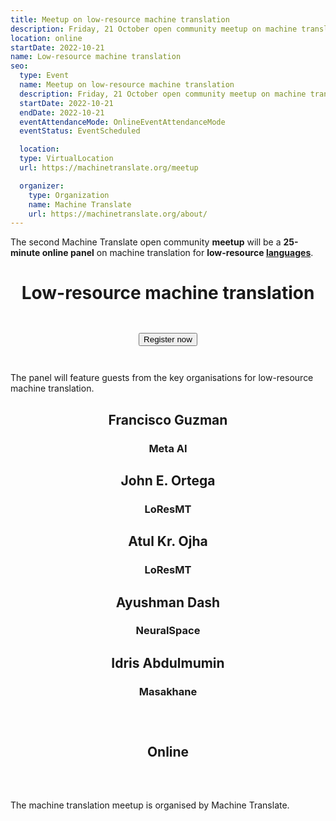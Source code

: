 ```yaml
---
title: Meetup on low-resource machine translation
description: Friday, 21 October open community meetup on machine translation for low-resource languages
location: online
startDate: 2022-10-21
name: Low-resource machine translation
seo:
  type: Event
  name: Meetup on low-resource machine translation
  description: Friday, 21 October open community meetup on machine translation for low-resource languages
  startDate: 2022-10-21
  endDate: 2022-10-21
  eventAttendanceMode: OnlineEventAttendanceMode
  eventStatus: EventScheduled

  location:
  type: VirtualLocation
  url: https://machinetranslate.org/meetup

  organizer:
    type: Organization
    name: Machine Translate
    url: https://machinetranslate.org/about/
---
```



The second Machine Translate open community **meetup** will be a **25-minute online panel** on machine translation for **low-resource [languages](/languages)**.

<center><h1 style="font-weight: bold;">Low-resource machine translation</h1></center>

<center style="padding: 2em;">
  <button id="airtable-button">
     Register now
  </button>
</center>

<script src="https://static.airtable.com/js/embed/embed_snippet_v1.js"></script><iframe id="airtable-iframe" class="airtable-embed airtable-dynamic-height" src="https://airtable.com/embed/shr6DbSCuZ3SDCYPR?backgroundColor=blue" frameborder="0" onmousewheel="" width="100%" height="986" style="background: transparent; border: 1px solid #ccc; display: none; margin-top: 20px;"></iframe>
<script>
    airtable_iframe = document.getElementById("airtable-iframe");
    airtable_button = document.getElementById("airtable-button");
    airtable_button.addEventListener("click", function() {
        if (airtable_iframe.style.display === "block") {
            airtable_iframe.style.display = "none";
        } else {
            airtable_iframe.height = "986";
            airtable_iframe.style.display = "block";
        }
    })
</script>


The panel will feature guests from the key organisations for low-resource machine translation.

<center>  
  <h2>Francisco Guzman</h2>
  <h3>Meta AI</h3>

  <h2>John E. Ortega</h2>
  <h3>LoResMT</h3>

  <h2>Atul Kr. Ojha</h2>
  <h3>LoResMT</h3>

  <h2>Ayushman Dash</h2>
  <h3>NeuralSpace</h3>

  <h2>Idris Abdulmumin</h2>
  <h3>Masakhane</h3>
</center>

<center style="padding: 2em;">
  <h2>Online</h2>
  <h3 id="date">
    <script>
      const d = new Date('2022-10-21T15:00:00+00:00');
      const dText = new Intl.DateTimeFormat('en-GB', { dateStyle: 'full', timeStyle: 'short' }).format(d);
      const tzText = Intl.DateTimeFormat().resolvedOptions().timeZone;
      document.getElementById('date').innerText = dText + ' ' + tzText;
    </script>
  </h3>
</center>

The machine translation meetup is organised by Machine Translate.

